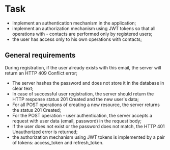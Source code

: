 # Task

- Implement an authentication mechanism in the application;
- implement an authorization mechanism using JWT tokens so that all operations with - contacts are performed only by registered users;
- the user has access only to his own operations with contacts;

## General requirements

During registration, if the user already exists with this email, the server will return an HTTP 409 Conflict error;

- The server hashes the password and does not store it in the database in clear text;
- In case of successful user registration, the server should return the HTTP response status 201 Created and the new user's data;
- For all POST operations of creating a new resource, the server returns the status 201 Created;
- For the POST operation - user authentication, the server accepts a request with user data (email, password) in the request body;
- If the user does not exist or the password does not match, the HTTP 401 Unauthorized error is returned;
- the authorization mechanism using JWT tokens is implemented by a pair of tokens: access_token and refresh_token.
